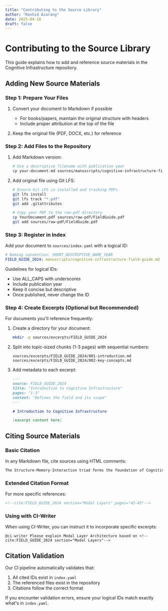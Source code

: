 ```yaml
---
title: "Contributing to the Source Library"
author: "Rashid Azarang"
date: 2025-04-18
draft: false
---
```


<!-- Migration Status: Complete -->

# Contributing to the Source Library

This guide explains how to add and reference source materials in the Cognitive Infrastructure repository.

## Adding New Source Materials

### Step 1: Prepare Your Files

1. Convert your document to Markdown if possible
   - For books/papers, maintain the original structure with headers
   - Include proper attribution at the top of the file

2. Keep the original file (PDF, DOCX, etc.) for reference

### Step 2: Add Files to the Repository

1. Add Markdown version:
   ```bash
   # Use a descriptive filename with publication year
   cp your-document.md sources/manuscripts/cognitive-infrastructure-field-guide.md
   ```

2. Add original file using Git LFS:
   ```bash
   # Ensure Git LFS is installed and tracking PDFs
   git lfs install
   git lfs track "*.pdf"
   git add .gitattributes
   
   # Copy your PDF to the raw-pdf directory
   cp YourDocument.pdf sources/raw-pdf/FieldGuide.pdf
   git add sources/raw-pdf/FieldGuide.pdf
   ```

### Step 3: Register in Index

Add your document to `sources/index.yaml` with a logical ID:

```yaml
# Naming convention: SHORT_DESCRIPTIVE_NAME_YEAR
FIELD_GUIDE_2024: manuscripts/cognitive-infrastructure-field-guide.md
```

Guidelines for logical IDs:
- Use ALL_CAPS with underscores
- Include publication year
- Keep it concise but descriptive
- Once published, never change the ID

### Step 4: Create Excerpts (Optional but Recommended)

For documents you'll reference frequently:

1. Create a directory for your document:
   ```bash
   mkdir -p sources/excerpts/FIELD_GUIDE_2024
   ```

2. Split into topic-sized chunks (1-3 pages) with sequential numbers:
   ```
   sources/excerpts/FIELD_GUIDE_2024/001-introduction.md
   sources/excerpts/FIELD_GUIDE_2024/002-key-concepts.md
   ```

3. Add metadata to each excerpt:
   ```markdown
   ---
   source: FIELD_GUIDE_2024
   title: "Introduction to Cognitive Infrastructure"
   pages: "1-3"
   context: "Defines the field and its scope"
   ---

   # Introduction to Cognitive Infrastructure

   [excerpt content here]
   ```

## Citing Source Materials

### Basic Citation

In any Markdown file, cite sources using HTML comments:

```markdown
The Structure-Memory-Interaction triad forms the foundation of Cognitive Infrastructure <!--cite:FIELD_GUIDE_2024 p.15-->
```

### Extended Citation Format

For more specific references:

```markdown
<!--cite:FIELD_GUIDE_2024 section="Modal Layers" pages="42-45"-->
```

### Using with CI-Writer

When using CI-Writer, you can instruct it to incorporate specific excerpts:

```
@ci-writer Please explain Modal Layer Architecture based on <!--cite:FIELD_GUIDE_2024 section="Modal Layers"-->
```

## Citation Validation

Our CI pipeline automatically validates that:
1. All cited IDs exist in `index.yaml`
2. The referenced files exist in the repository
3. Citations follow the correct format

If you encounter validation errors, ensure your logical IDs match exactly what's in `index.yaml`. 